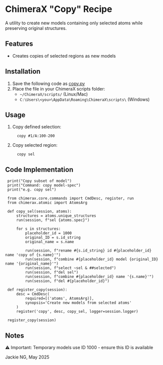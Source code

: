 # ChimeraX "Copy" Recipe

A utility to create new models containing only selected atoms while preserving original structures.

## Features
- Creates copies of selected regions as new models


## Installation
1. Save the following code as [copy.py](copy.py)
2. Place the file in your ChimeraX scripts folder:
   - `~/ChimeraX/scripts/` (Linux/Mac)
   - `C:\Users\<you>\AppData\Roaming\ChimeraX\scripts\` (Windows)

## Usage
1. Copy defined selection:

         copy #1/A:100-200

3. Copy selected region:  
   
         copy sel

## Code Implementation
  
     print("Copy subset of model")
     print("Command: copy model-spec")
     print("e.g. copy sel")
     
     from chimerax.core.commands import CmdDesc, register, run
     from chimerax.atomic import AtomsArg
     
     def copy_sel(session, atoms):
         structures = atoms.unique_structures
         run(session, f"sel {atoms.spec}")
         
         for s in structures:
             placeholder_id = 1000
             original_ID = s.id_string
             original_name = s.name 
             
             run(session, f"rename #{s.id_string} id #{placeholder_id} name 'copy of {s.name}'")
             run(session, f"combine #{placeholder_id} model {original_ID} name '{original_name}'")
             run(session, f"select ~sel & ##selected")
             run(session, f"del sel")
             run(session, f"combine #{placeholder_id} name '{s.name}'")
             run(session, f"del #{placeholder_id}")
     
     def register_copy(session):
         desc = CmdDesc(
             required=[('atoms', AtomsArg)],
             synopsis='Create new models from selected atoms'
         )
         register('copy', desc, copy_sel, logger=session.logger)
     
     register_copy(session)

## Notes
⚠️ Important: Temporary models use ID 1000 - ensure this ID is available

Jackie NG, May 2025
